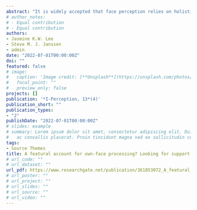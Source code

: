 ```yaml
---
abstract: "It is widely accepted that face perception relies on holistic processing. However, this holistic advantage is not always found in the processing of the own face. Our study aimed to explore the role of holistic and featural processing in the identification of the own face, using three standard, but largely independent measures of holistic face processing: the face inversion task, the composite face task, and the part-whole task. Participants were asked to identify their face, a friend’s face, and an unfamiliar face in three different experimental blocks: (1) inverted vs. upright; (2) top and bottom halves of the face aligned vs. misaligned; and (3) facial features presented in isolation vs. whole foil face context. Inverting a face impaired its identification, regardless of the identity. However, alignment effects were only found when identifying a friend or an unfamiliar face. In addition, a stronger feature advantage (i.e., better recognition for isolated features compared to in a whole-face context) was observed for the own face compared to the friend and unfamiliar faces. Altogether, these findings suggest that the own face is processed in a more featural manner but also relies on holistic processing. This work also highlights the importance of taking into consideration that different holistic processing paradigms could tap different forms of holistic processing."
# author_notes:
# - Equal contribution
# - Equal contribution
authors:
- Jasmine K.W. Lee
- Steve M. J. Janssen
- admin
date: "2022-07-01T00:00:00Z"
doi: ""
featured: false
# image:
#   caption: 'Image credit: [**Unsplash**](https://unsplash.com/photos/jdD8gXaTZsc)'
#   focal_point: ""
#   preview_only: false
projects: []
publication: '*I-Perception, 13*(4)'
publication_short: ""
publication_types:
- "2"
publishDate: "2022-07-01T00:00:00Z"
# slides: example
# summary: Lorem ipsum dolor sit amet, consectetur adipiscing elit. Duis posuere tellus
#   ac convallis placerat. Proin tincidunt magna sed ex sollicitudin condimentum.
tags:
- Source Themes
title: A featural account for own-face processing? Looking for support from face inversion, composite face, and part-whole tasks
# url_code: ""
# url_dataset: ""
url_pdf: https://www.researchgate.net/publication/361853072_A_featural_account_for_own-face_processing_Looking_for_support_from_face_inversion_composite_face_and_part-whole_tasks
# url_poster: ""
# url_project: ""
# url_slides: ""
# url_source: ""
# url_video: ""
---
```


